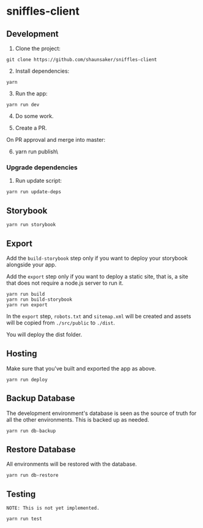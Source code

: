 # sniffles-client

## Development

1. Clone the project:

```
git clone https://github.com/shaunsaker/sniffles-client
```

2. Install dependencies:

```
yarn
```

3. Run the app:

```
yarn run dev
```

4. Do some work.

5. Create a PR.

On PR approval and merge into master:

6. yarn run publish\

### Upgrade dependencies

1. Run update script:

```
yarn run update-deps
```

## Storybook

```
yarn run storybook
```

## Export

Add the `build-storybook` step only if you want to deploy your storybook alongside your app.

Add the `export` step only if you want to deploy a static site, that is, a site that does not require a node.js server to run it.

```
yarn run build
yarn run build-storybook
yarn run export
```

In the `export` step, `robots.txt` and `sitemap.xml` will be created and assets will be copied from `./src/public` to `./dist`.

You will deploy the dist folder.

## Hosting

Make sure that you've built and exported the app as above.

```
yarn run deploy
```

## Backup Database

The development environment's database is seen as the source of truth for all the other environments. This is backed up as needed.

```
yarn run db-backup
```

## Restore Database

All environments will be restored with the database.

```
yarn run db-restore
```

## Testing

`NOTE: This is not yet implemented.`

```
yarn run test
```
